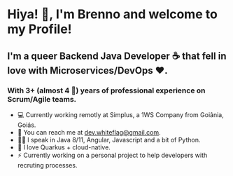 # Hiya! 🥰, I'm Brenno and welcome to my Profile!
## I'm a queer Backend Java Developer ☕ that fell in love with Microservices/DevOps ❤.
### With 3+ (almost 4 🎉) years of professional experience on Scrum/Agile teams.

- 💻 Currently working remotly at Simplus, a 1WS Company from Goiânia, Goiás.
- 📧 You can reach me at dev.whiteflag@gmail.com.
- 👩‍💻 I speak in Java 8/11, Angular, Javascript and a bit of Python.
- 💖 I love Quarkus + cloud-native.
- ⚡ Currently working on a personal project to help developers with recruting processes.
